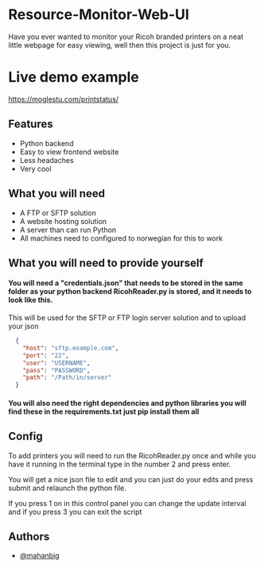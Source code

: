 
# Resource-Monitor-Web-UI

Have you ever wanted to monitor your Ricoh branded printers on a neat little webpage for easy viewing, well then this project is just for you.

# Live demo example
https://moglestu.com/printstatus/



## Features

- Python backend
- Easy to view frontend website
- Less headaches
- Very cool

## What you will need

- A FTP or SFTP solution
- A website hosting solution
- A server than can run Python
- All machines need to configured to norwegian for this to work


## What you will need to provide yourself

#### You will need a "credentials.json" that needs to be stored in the same folder as your python backend RicohReader.py is stored, and it needs to look like this.

This will be used for the SFTP or FTP login server solution and to upload your json

```JSON
  {
    "host": "sftp.example.com",
    "port": "22",
    "user": "USERNAME",
    "pass": "PASSWORD",
    "path": "/Path/in/server"
  }
```
#### You will also need the right dependencies and python libraries you will find these in the requirements.txt just pip install them all

## Config
To add printers you will need to run the RicohReader.py once and while you have it running in the terminal type in the number 2 and press enter. 

You will get a nice json file to edit and you can just do your edits and press submit and relaunch the python file.

If you press 1 on in this control panel you can change the update interval and if you press 3 you can exit the script


## Authors

- [@mahanbig](https://www.github.com/mahanbig)

